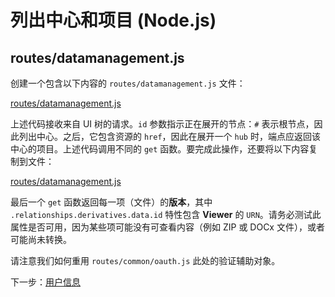 # 列出中心和项目 (Node.js)

## routes/datamanagement.js

创建一个包含以下内容的 `routes/datamanagement.js` 文件：

[routes/datamanagement.js](_snippets/viewhubmodels/node/routes/datamanagement.1.js ':include :type=code javascript')

上述代码接收来自 UI 树的请求。`id` 参数指示正在展开的节点：`#` 表示根节点，因此列出中心。之后，它包含资源的 `href`，因此在展开一个 `hub` 时，端点应返回该中心的项目。上述代码调用不同的 `get` 函数。要完成此操作，还要将以下内容复制到文件：

[routes/datamanagement.js](_snippets/viewhubmodels/node/routes/datamanagement.2.js ':include :type=code javascript')

最后一个 `get` 函数返回每一项（文件）的**版本**，其中 `.relationships.derivatives.data.id` 特性包含 **Viewer** 的 `URN`。请务必测试此属性是否可用，因为某些项可能没有可查看内容（例如 ZIP 或 DOCx 文件），或者可能尚未转换。

请注意我们如何重用 `routes/common/oauth.js` 此处的验证辅助对象。

下一步：[用户信息](/zh-CN/oauth/user/readme)